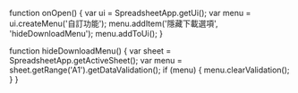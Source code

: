 function onOpen() {
  var ui = SpreadsheetApp.getUi();
  var menu = ui.createMenu('自訂功能');
  menu.addItem('隱藏下載選項', 'hideDownloadMenu');
  menu.addToUi();
}

function hideDownloadMenu() {
  var sheet = SpreadsheetApp.getActiveSheet();
  var menu = sheet.getRange('A1').getDataValidation();
  if (menu) {
    menu.clearValidation();
  }
}
